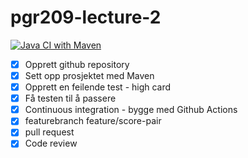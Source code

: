 # pgr209-lecture-2

[![Java CI with Maven](https://github.com/kristiania-pgr209-2022/pgr209-lecture-2/actions/workflows/maven.yml/badge.svg)](https://github.com/kristiania-pgr209-2022/pgr209-lecture-2/actions/workflows/maven.yml)

* [x] Opprett github repository
* [x] Sett opp prosjektet med Maven
* [x] Opprett en feilende test - high card
* [x] Få testen til å passere
* [x] Continuous integration - bygge med Github Actions
* [x] featurebranch feature/score-pair
* [x] pull request
* [x] Code review
